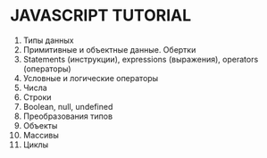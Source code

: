 # JAVASCRIPT TUTORIAL

1. Типы данных
2. Примитивные и объектные данные. Обертки
3. Statements (инструкции), expressions (выражения), operators (операторы)
4. Условные и логические операторы
5. Числа
6. Строки
7. Boolean, null, undefined
8. Преобразования типов
9. Объекты
10. Массивы
11. Циклы
